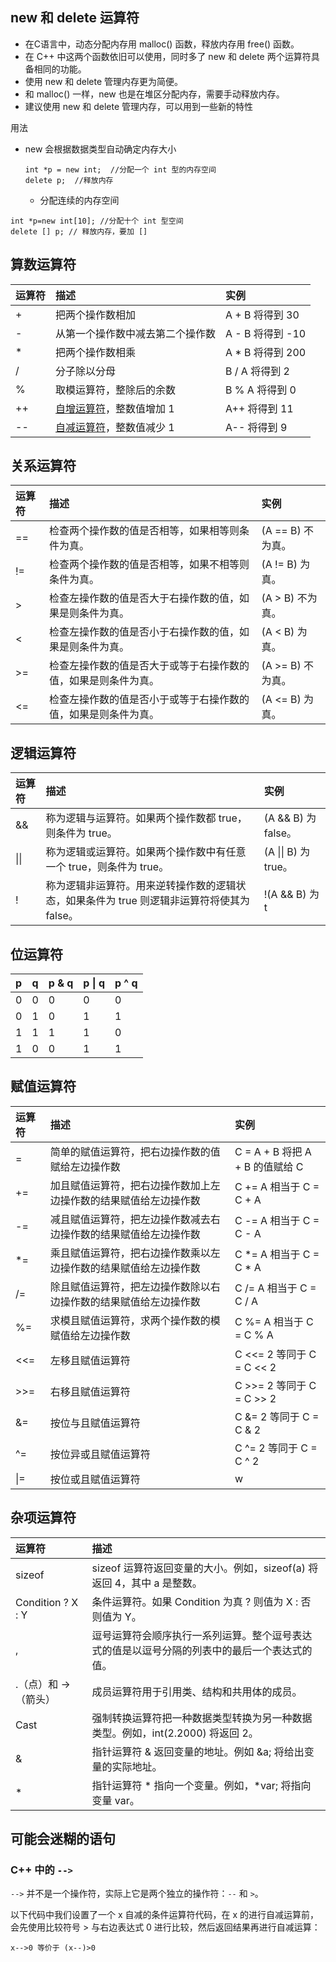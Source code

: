 ## new 和 delete 运算符

- 在C语言中，动态分配内存用 malloc() 函数，释放内存用 free() 函数。
- 在 C++ 中这两个函数依旧可以使用，同时多了 new 和 delete 两个运算符具备相同的功能。
- 使用 new 和 delete 管理内存更为简便。
- 和 malloc() 一样，new 也是在堆区分配内存，需要手动释放内存。
- 建议使用 new 和 delete 管理内存，可以用到一些新的特性

用法

- new 会根据数据类型自动确定内存大小
  
  ```
  int *p = new int;  //分配一个 int 型的内存空间
  delete p;  //释放内存
  ```
  
  - 分配连续的内存空间

```
int *p=new int[10]; //分配十个 int 型空间
delete [] p; // 释放内存，要加 []
```

## 算数运算符

| 运算符 | 描述                                                                                       | 实例            |
|:--- |:---------------------------------------------------------------------------------------- |:------------- |
| +   | 把两个操作数相加                                                                                 | A + B 将得到 30  |
| -   | 从第一个操作数中减去第二个操作数                                                                         | A - B 将得到 -10 |
| *   | 把两个操作数相乘                                                                                 | A * B 将得到 200 |
| /   | 分子除以分母                                                                                   | B / A 将得到 2   |
| %   | 取模运算符，整除后的余数                                                                             | B % A 将得到 0   |
| ++  | [自增运算符](https://www.runoob.com/cplusplus/cpp-increment-decrement-operators.html)，整数值增加 1 | A++ 将得到 11    |
| --  | [自减运算符](https://www.runoob.com/cplusplus/cpp-increment-decrement-operators.html)，整数值减少 1 | A-- 将得到 9     |

## 关系运算符

| 运算符 | 描述                              | 实例            |
|:--- |:------------------------------- |:------------- |
| ==  | 检查两个操作数的值是否相等，如果相等则条件为真。        | (A == B) 不为真。 |
| !=  | 检查两个操作数的值是否相等，如果不相等则条件为真。       | (A != B) 为真。  |
| >   | 检查左操作数的值是否大于右操作数的值，如果是则条件为真。    | (A > B) 不为真。  |
| <   | 检查左操作数的值是否小于右操作数的值，如果是则条件为真。    | (A < B) 为真。   |
| >=  | 检查左操作数的值是否大于或等于右操作数的值，如果是则条件为真。 | (A >= B) 不为真。 |
| <=  | 检查左操作数的值是否小于或等于右操作数的值，如果是则条件为真。 | (A <= B) 为真。  |

## 逻辑运算符

| 运算符  | 描述                                                  | 实例                 |
|:---- |:--------------------------------------------------- |:------------------ |
| &&   | 称为逻辑与运算符。如果两个操作数都 true，则条件为 true。                   | (A && B) 为 false。  |
| \|\| | 称为逻辑或运算符。如果两个操作数中有任意一个 true，则条件为 true。              | (A \|\| B) 为 true。 |
| !    | 称为逻辑非运算符。用来逆转操作数的逻辑状态，如果条件为 true 则逻辑非运算符将使其为 false。 | !(A && B) 为 t      |

## 位运算符

| p   | q   | p & q | p \| q | p ^ q |
|:--- |:--- |:----- |:------ |:----- |
| 0   | 0   | 0     | 0      | 0     |
| 0   | 1   | 0     | 1      | 1     |
| 1   | 1   | 1     | 1      | 0     |
| 1   | 0   | 0     | 1      | 1     |

## 赋值运算符

| 运算符 | 描述                                                         | 实例                            |
| :----- | :----------------------------------------------------------- | :------------------------------ |
| =      | 简单的赋值运算符，把右边操作数的值赋给左边操作数             | C = A + B 将把 A + B 的值赋给 C |
| +=     | 加且赋值运算符，把右边操作数加上左边操作数的结果赋值给左边操作数 | C += A 相当于 C = C + A         |
| -=     | 减且赋值运算符，把左边操作数减去右边操作数的结果赋值给左边操作数 | C -= A 相当于 C = C - A         |
| *=     | 乘且赋值运算符，把右边操作数乘以左边操作数的结果赋值给左边操作数 | C *= A 相当于 C = C * A         |
| /=     | 除且赋值运算符，把左边操作数除以右边操作数的结果赋值给左边操作数 | C /= A 相当于 C = C / A         |
| %=     | 求模且赋值运算符，求两个操作数的模赋值给左边操作数           | C %= A 相当于 C = C % A         |
| <<=    | 左移且赋值运算符                                             | C <<= 2 等同于 C = C << 2       |
| >>=    | 右移且赋值运算符                                             | C >>= 2 等同于 C = C >> 2       |
| &=     | 按位与且赋值运算符                                           | C &= 2 等同于 C = C & 2         |
| ^=     | 按位异或且赋值运算符                                         | C ^= 2 等同于 C = C ^ 2         |
| \|=    | 按位或且赋值运算符                                           | w                               |

## 杂项运算符

| 运算符               | 描述                                             |
|:----------------- |:---------------------------------------------- |
| sizeof            | sizeof 运算符返回变量的大小。例如，sizeof(a) 将返回 4，其中 a 是整数。 |
| Condition ? X : Y | 条件运算符。如果 Condition 为真 ? 则值为 X : 否则值为 Y。        |
| ,                 | 逗号运算符会顺序执行一系列运算。整个逗号表达式的值是以逗号分隔的列表中的最后一个表达式的值。 |
| .（点）和 ->（箭头）      | 成员运算符用于引用类、结构和共用体的成员。                          |
| Cast              | 强制转换运算符把一种数据类型转换为另一种数据类型。例如，int(2.2000) 将返回 2。 |
| &                 | 指针运算符 & 返回变量的地址。例如 &a; 将给出变量的实际地址。             |
| *                 | 指针运算符 * 指向一个变量。例如，*var; 将指向变量 var。             |

## 可能会迷糊的语句

### C++ 中的 `-->`

`-->` 并不是一个操作符，实际上它是两个独立的操作符：`--` 和 `>`。

以下代码中我们设置了一个 x 自减的条件运算符代码，在 x 的进行自减运算前，会先使用比较符号 > 与右边表达式 0 进行比较，然后返回结果再进行自减运算：

```
x-->0 等价于 (x--)>0
```
